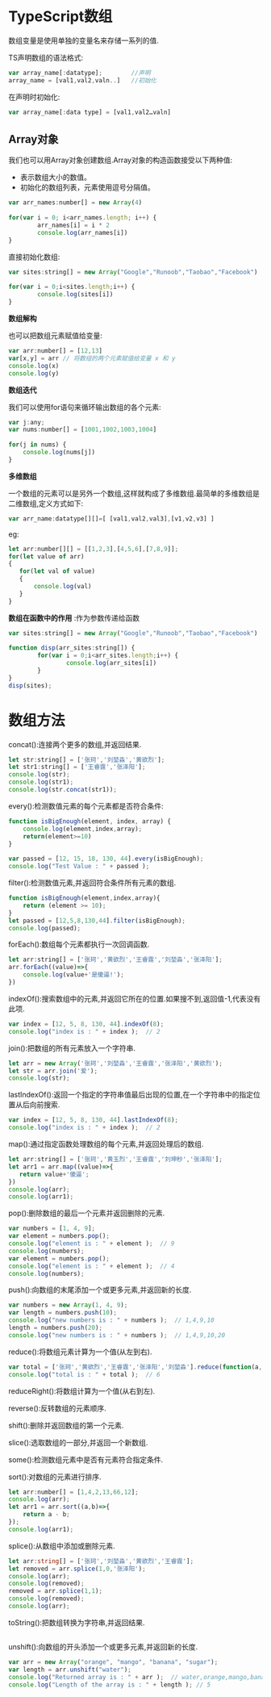 # TypeScript数组

数组变量是使用单独的变量名来存储一系列的值.

TS声明数组的语法格式:

```js
var array_name[:datatype];        //声明 
array_name = [val1,val2,valn..]   //初始化
```

在声明时初始化:

```js
var array_name[:data type] = [val1,val2…valn]
```

## Array对象

我们也可以用Array对象创建数组.Array对象的构造函数接受以下两种值:

- 表示数组大小的数值。
- 初始化的数组列表，元素使用逗号分隔值。

```js
var arr_names:number[] = new Array(4)  
 
for(var i = 0; i<arr_names.length; i++) { 
        arr_names[i] = i * 2 
        console.log(arr_names[i]) 
}
```

直接初始化数组:

```js
var sites:string[] = new Array("Google","Runoob","Taobao","Facebook") 
 
for(var i = 0;i<sites.length;i++) { 
        console.log(sites[i]) 
}
```

**数组解构**

也可以把数组元素赋值给变量:

```js
var arr:number[] = [12,13] 
var[x,y] = arr // 将数组的两个元素赋值给变量 x 和 y
console.log(x) 
console.log(y)
```

**数组迭代**

我们可以使用for语句来循环输出数组的各个元素:

```js
var j:any; 
var nums:number[] = [1001,1002,1003,1004] 
 
for(j in nums) { 
    console.log(nums[j]) 
}
```

**多维数组**

一个数组的元素可以是另外一个数组,这样就构成了多维数组.最简单的多维数组是二维数组,定义方式如下:

```js
var arr_name:datatype[][]=[ [val1,val2,val3],[v1,v2,v3] ]
```

eg:

```js
let arr:number[][] = [[1,2,3],[4,5,6],[7,8,9]];
for(let value of arr)
{
   for(let val of value)
   {
       console.log(val)
   }
}
```

**数组在函数中的作用**  :作为参数传递给函数

```js
var sites:string[] = new Array("Google","Runoob","Taobao","Facebook") 
 
function disp(arr_sites:string[]) {
        for(var i = 0;i<arr_sites.length;i++) { 
                console.log(arr_sites[i]) 
        }  
}  
disp(sites);
```

# 数组方法

concat():连接两个更多的数组,并返回结果.

```js
let str:string[] = ['张珂','刘堃淼','黄欲烈'];
let str1:string[] = ['王睿霆','张泽阳'];
console.log(str);
console.log(str1);
console.log(str.concat(str1));
```

every():检测数值元素的每个元素都是否符合条件:

```js
function isBigEnough(element, index, array) { 
    console.log(element,index,array);
    return(element>=10)
} 
    
var passed = [12, 15, 18, 130, 44].every(isBigEnough); 
console.log("Test Value : " + passed ); 
```

filter():检测数值元素,并返回符合条件所有元素的数组.

```js
function isBigEnough(element,index,array){
    return (element >= 10);
}
let passed = [12,5,8,130,44].filter(isBigEnough);
console.log(passed);
```

forEach():数组每个元素都执行一次回调函数.

```js
let arr:string[] = ['张珂','黄欲烈','王睿霆','刘堃淼','张泽阳'];
arr.forEach((value)=>{
    console.log(value+'是傻逼!');
})
```

indexOf():搜索数组中的元素,并返回它所在的位置.如果搜不到,返回值-1,代表没有此项.

```js
var index = [12, 5, 8, 130, 44].indexOf(8); 
console.log("index is : " + index );  // 2
```

join():把数组的所有元素放入一个字符串.

```js
let arr = new Array('张珂','刘堃淼','王睿霆','张泽阳','黄欲烈');
let str = arr.join('爱');
console.log(str);
```

lastIndexOf():返回一个指定的字符串值最后出现的位置,在一个字符串中的指定位置从后向前搜索.

```js
var index = [12, 5, 8, 130, 44].lastIndexOf(8); 
console.log("index is : " + index );  // 2
```

map():通过指定函数处理数组的每个元素,并返回处理后的数组.

```js
let arr:string[] = ['张珂','黄玉烈','王睿霆','刘坤秒','张泽阳'];
let arr1 = arr.map((value)=>{
   return value+'傻逼';
})
console.log(arr);
console.log(arr1);
```

pop():删除数组的最后一个元素并返回删除的元素.

```js
var numbers = [1, 4, 9]; 
var element = numbers.pop(); 
console.log("element is : " + element );  // 9
console.log(numbers);
var element = numbers.pop(); 
console.log("element is : " + element );  // 4
console.log(numbers);
```

push():向数组的末尾添加一个或更多元素,并返回新的长度.

```js
var numbers = new Array(1, 4, 9); 
var length = numbers.push(10); 
console.log("new numbers is : " + numbers );  // 1,4,9,10 
length = numbers.push(20); 
console.log("new numbers is : " + numbers );  // 1,4,9,10,20
```

reduce():将数组元素计算为一个值(从左到右).

```js
var total = ['张珂','黄欲烈','王睿霆','张泽阳','刘堃淼'].reduce(function(a,b){ return a+b+'傻逼'; }); 
console.log("total is : " + total );  // 6
```

reduceRight():将数组计算为一个值(从右到左).

reverse():反转数组的元素顺序.

shift():删除并返回数组的第一个元素.

slice():选取数组的一部分,并返回一个新数组.

some():检测数组元素中是否有元素符合指定条件.

sort():对数组的元素进行排序.

```js
let arr:number[] = [1,4,2,13,66,12];
console.log(arr);
let arr1 = arr.sort((a,b)=>{
    return a - b;
});
console.log(arr1);

```

splice():从数组中添加或删除元素.

```ts
let arr:string[] = ['张珂','刘堃淼','黄欲烈','王睿霆'];
let removed = arr.splice(1,0,'张泽阳');
console.log(arr);
console.log(removed);
removed = arr.splice(1,1);
console.log(removed);
console.log(arr);
```

toString():把数组转换为字符串,并返回结果.

```js

```

unshift():向数组的开头添加一个或更多元素,并返回新的长度.

```js
var arr = new Array("orange", "mango", "banana", "sugar"); 
var length = arr.unshift("water"); 
console.log("Returned array is : " + arr );  // water,orange,mango,banana,sugar 
console.log("Length of the array is : " + length ); // 5
```

